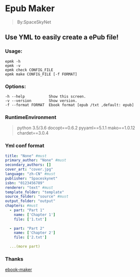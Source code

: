 # Epub Maker

> By:SpaceSkyNet

## Use YML to easily create a ePub file!

### Usage:

    epmk -h
    epmk -v
    epmk check CONFIG_FILE
    epmk make CONFIG_FILE [-f FORMAT]

### Options:

    -h --help           Show this screen.
    -v --version        Show version.
    -f --format FORMAT  Ebook format [epub /txt ,default: epub] 

### RuntimeEnvironment

> python 3.5/3.6
> docopt==0.6.2
> pyyaml==5.1.1
> mako==1.0.12
> chardet==3.0.4

### Yml conf format

```yml
title: "None" #must
primary_author: "None" #must
secondary_authors: [] 
cover_art: "cover.jpg" 
language: "zh-CN" #must
publisher: "Spaceskynet"
isbn: "0123456789"
renderer: "text" #must
template_folder: "template"
source_folder: "source" #must
output_folder: "output"
chapters: #must
  - part: "Part 1"
    name: ['Chapter 1']
    file: ['1.txt']
	
  - part: "Part 2"
    name: ['Chapter 2']
    file: ['2.txt']
	
  ...(more part)
```
### Thanks

[ebook-maker](https://github.com/daleobrien/ebook-maker)